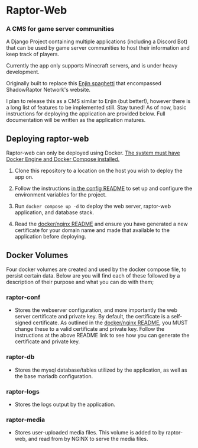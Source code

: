 # Raptor-Web

### A CMS for game server communities

A Django Project containing multiple applications (including a Discord Bot) that can be used by game server communities to host their information and keep track of players.

Currently the app only supports Minecraft servers, and is under heavy development.

Originally built to replace this [Enjin spaghetti](https://web.archive.org/web/20220317144720/https://www.shadowraptornetwork.com/) that encompassed ShadowRaptor Network's website.

I plan to release this as a CMS similar to Enjin (but better!), however there is a long list of features to be implemented still. Stay tuned! As of now, basic instructions for deploying the application are provided below. Full documentation will be written as the application matures.

## Deploying raptor-web

Raptor-web can only be deployed using Docker. [The system must have Docker Engine and Docker Compose installed.](https://docs.docker.com/compose/install/)

1) Clone this repository to a location on the host you wish to deploy the app on.

2) Follow the instructions [in the config README](https://github.com/zediious/raptor-web/blob/main/config/README.md) to set up and configure the environment variables for the project.

3) Run `docker compose up -d` to deploy the web server, raptor-web application, and database stack.

4) Read the [docker/nginx README](https://github.com/zediious/raptor-web/blob/main/docker/nginx/conf.d/README.md) and ensure you have generated a new certificate for your domain name and made that available to the application before deploying.

## Docker Volumes

Four docker volumes are created and used by the docker compose file, to persist certain data. Below are you will find each of these followed by a description of their purpose and what you can do with them;

### raptor-conf

- Stores the webserver configuration, and more importantly the web server certificate and private key. By default, the certificate is a self-signed certificate. As outlined in the [docker/nginx README](https://github.com/zediious/raptor-web/blob/main/docker/nginx/conf.d/README.md), you MUST change these to a valid certificate and private key. Follow the instructions at the above README link to see how you can generate the certificate and private key.

### raptor-db

- Stores the mysql database/tables utilized by the application, as well as the base mariadb configuration.

### raptor-logs

- Stores the logs output by the application.

### raptor-media

- Stores user-uploaded media files. This volume is added to by raptor-web, and read from by NGINX to serve the media files.
